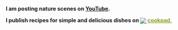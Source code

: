 **I am posting nature scenes on [YouTube](https://youtube.com/@user-nr5ck5yt8c?feature=shared).** 

**I publish recipes for simple and delicious dishes on  <a target="_blank" href="https://cookpad.com"><img style="border: 0px; vertical-align: middle;" src="https://img3.cookpad.com/image/link/cpicon.gif" /></a> <a style="color:#7d940a;font-weight:600;" target="_blank" href="https://cookpad.com/recipe/7865085">cookpad.</a>**


